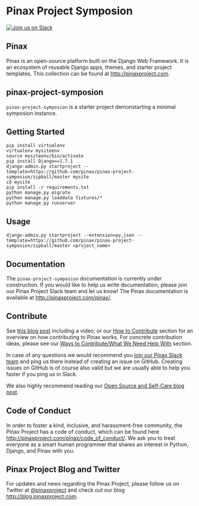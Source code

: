 Pinax Project Symposion
========================

[![Join us on Slack](http://slack.pinaxproject.com/badge.svg)](http://slack.pinaxproject.com/)


Pinax
--------

Pinax is an open-source platform built on the Django Web Framework. It is an ecosystem of reusable Django apps, themes, and starter project templates. 
This collection can be found at http://pinaxproject.com.


pinax-project-symposion
------------------------

`pinax-project-symposion` is a starter project demonstarting a minimal symposion instance.


Getting Started
-------------------

    pip install virtualenv
    virtualenv mysiteenv
    source mysiteenv/bin/activate
    pip install Django==1.7.1
    django-admin.py startproject --template=https://github.com/pinax/pinax-project-symposion/zipball/master mysite
    cd mysite
    pip install -r requirements.txt
    python manage.py migrate
    python manage.py loaddata fixtures/*
    python manage.py runserver


Usage
-------

    django-admin.py startproject --extension=py,json --template=https://github.com/pinax/pinax-project-symposion/zipball/master <project_name>


Documentation
---------------

The `pinax-project-symposion` documentation is currently under construction. If you would like to help us write documentation, please join our Pinax Project Slack team and let us know! The Pinax documentation is available at http://pinaxproject.com/pinax/.

Contribute
----------------

See [this blog post](http://blog.pinaxproject.com/2016/02/26/recap-february-pinax-hangout/) including a video, or our [How to Contribute](http://pinaxproject.com/pinax/how_to_contribute/) section for an overview on how contributing to Pinax works. For concrete contribution ideas, please see our [Ways to Contribute/What We Need Help With](http://pinaxproject.com/pinax/ways_to_contribute/) section.

In case of any questions we would recommend you [join our Pinax Slack team](http://slack.pinaxproject.com) and ping us there instead of creating an issue on GitHub. Creating issues on GitHub is of course also valid but we are usually able to help you faster if you ping us in Slack.

We also highly recommend reading our [Open Source and Self-Care blog post](http://blog.pinaxproject.com/2016/01/19/open-source-and-self-care/).  



Code of Conduct
------------------

In order to foster a kind, inclusive, and harassment-free community, the Pinax Project has a code of conduct, which can be found here  http://pinaxproject.com/pinax/code_of_conduct/. 
We ask you to treat everyone as a smart human programmer that shares an interest in Python, Django, and Pinax with you.



Pinax Project Blog and Twitter
-------------------------------

For updates and news regarding the Pinax Project, please follow us on Twitter at [@pinaxproject](https://twitter.com/pinaxproject) and check out our blog http://blog.pinaxproject.com.



